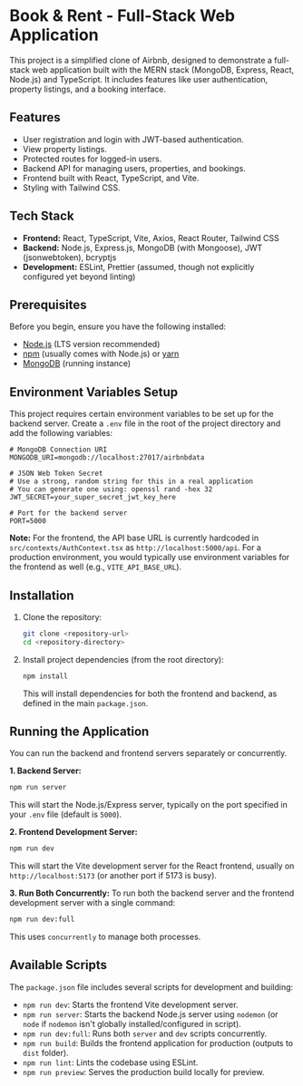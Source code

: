 # Book & Rent - Full-Stack Web Application

This project is a simplified clone of Airbnb, designed to demonstrate a full-stack web application built with the MERN stack (MongoDB, Express, React, Node.js) and TypeScript. It includes features like user authentication, property listings, and a booking interface.

## Features

*   User registration and login with JWT-based authentication.
*   View property listings.
*   Protected routes for logged-in users.
*   Backend API for managing users, properties, and bookings.
*   Frontend built with React, TypeScript, and Vite.
*   Styling with Tailwind CSS.

## Tech Stack

*   **Frontend:** React, TypeScript, Vite, Axios, React Router, Tailwind CSS
*   **Backend:** Node.js, Express.js, MongoDB (with Mongoose), JWT (jsonwebtoken), bcryptjs
*   **Development:** ESLint, Prettier (assumed, though not explicitly configured yet beyond linting)

## Prerequisites

Before you begin, ensure you have the following installed:
*   [Node.js](https://nodejs.org/) (LTS version recommended)
*   [npm](https://www.npmjs.com/) (usually comes with Node.js) or [yarn](https://yarnpkg.com/)
*   [MongoDB](https://www.mongodb.com/try/download/community) (running instance)

## Environment Variables Setup

This project requires certain environment variables to be set up for the backend server. Create a `.env` file in the root of the project directory and add the following variables:

```env
# MongoDB Connection URI
MONGODB_URI=mongodb://localhost:27017/airbnbdata

# JSON Web Token Secret
# Use a strong, random string for this in a real application
# You can generate one using: openssl rand -hex 32
JWT_SECRET=your_super_secret_jwt_key_here

# Port for the backend server
PORT=5000
```

**Note:** For the frontend, the API base URL is currently hardcoded in `src/contexts/AuthContext.tsx` as `http://localhost:5000/api`. For a production environment, you would typically use environment variables for the frontend as well (e.g., `VITE_API_BASE_URL`).

## Installation

1.  Clone the repository:
    ```bash
    git clone <repository-url>
    cd <repository-directory>
    ```

2.  Install project dependencies (from the root directory):
    ```bash
    npm install
    ```
    This will install dependencies for both the frontend and backend, as defined in the main `package.json`.

## Running the Application

You can run the backend and frontend servers separately or concurrently.

**1. Backend Server:**
   ```bash
   npm run server
   ```
   This will start the Node.js/Express server, typically on the port specified in your `.env` file (default is `5000`).

**2. Frontend Development Server:**
   ```bash
   npm run dev
   ```
   This will start the Vite development server for the React frontend, usually on `http://localhost:5173` (or another port if 5173 is busy).

**3. Run Both Concurrently:**
   To run both the backend server and the frontend development server with a single command:
   ```bash
   npm run dev:full
   ```
   This uses `concurrently` to manage both processes.

## Available Scripts

The `package.json` file includes several scripts for development and building:

*   `npm run dev`: Starts the frontend Vite development server.
*   `npm run server`: Starts the backend Node.js server using `nodemon` (or `node` if `nodemon` isn't globally installed/configured in script).
*   `npm run dev:full`: Runs both `server` and `dev` scripts concurrently.
*   `npm run build`: Builds the frontend application for production (outputs to `dist` folder).
*   `npm run lint`: Lints the codebase using ESLint.
*   `npm run preview`: Serves the production build locally for preview.
